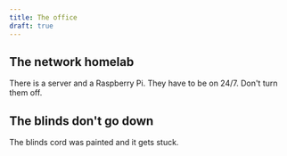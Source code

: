 ```yaml
---
title: The office
draft: true
---
```


## The network homelab

There is a server and a Raspberry Pi. They have to be on 24/7. Don't turn them off.

## The blinds don't go down

The blinds cord was painted and it gets stuck.